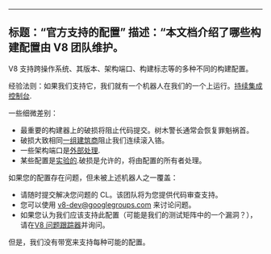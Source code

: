 ***

## 标题：“官方支持的配置”&#xA;描述：“本文档介绍了哪些构建配置由 V8 团队维护。

V8 支持跨操作系统、其版本、架构端口、构建标志等的多种不同的构建配置。

经验法则：如果我们支持它，我们就有一个机器人在我们的一个上运行。[持续集成控制台](https://ci.chromium.org/p/v8/g/main/console).

一些细微差别：

*   最重要的构建器上的破损将阻止代码提交。树木警长通常会恢复罪魁祸首。
*   破损大致相同[一组建筑商](https://chromium.googlesource.com/infra/infra/+/main/infra/services/lkgr_finder/config/v8\_cfg.pyl)阻止我们连续滚入铬。
*   一些架构端口是[外部处理](/docs/ports).
*   某些配置是[实验的](https://ci.chromium.org/p/v8/g/experiments/console).破损是允许的，将由配置的所有者处理。

如果您的配置存在问题，但未被上述机器人之一覆盖：

*   请随时提交解决您问题的 CL。该团队将为您提供代码审查支持。
*   您可以使用 v8-dev@googlegroups.com 来讨论问题。
*   如果您认为我们应该支持此配置（可能是我们的测试矩阵中的一个漏洞？），请在[V8 问题跟踪器](https://bugs.chromium.org/p/v8/issues/entry)并询问。

但是，我们没有带宽来支持每种可能的配置。
